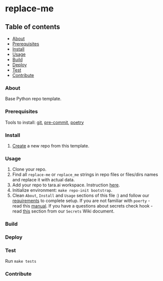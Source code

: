 # replace-me
## Table of contents
* [About](#about)
* [Prerequisites](#prerequisites)
* [Install](#install)
* [Usage](#usage)
* [Build](#build)
* [Deploy](#deploy)
* [Test](#test)
* [Contribute](#contribute)
### About
Base Python repo template.
### Prerequisites
Tools to install: [git][4], [pre-commit][5], [poetry][6]
### Install
1. [Create][1] a new repo from this template.
### Usage
1. Clone your repo.
1. Find all `replace-me` or `replace_me` strings in repo files or files/dirs names and replace it with actual data.
1. Add your repo to tara.ai workspace. Instruction [here][2].
1. Initialize environment: `make repo-init bootstrap`.
1. Clean `About`, `Install` and `Usage` sections of this file :) and follow our [requirements][3] to complete setup. If you are not familiar with `poerty` - read this [manual][7]. If you have a questions about secrets check hook - read [this][8] section from our `Secrets` Wiki document.
### Build
### Deploy
### Test
Run `make tests`
### Contribute

[4]: https://www.atlassian.com/git/tutorials/install-git
[5]: https://pre-commit.com/#install
[6]: https://python-poetry.org/docs/#installation
[7]: https://python-poetry.org/docs/basic-usage
[8]: https://github.com/agblox/DiviAI-Information/wiki/Secrets#pre-commit-hook

[1]: https://docs.github.com/en/github/creating-cloning-and-archiving-repositories/creating-a-repository-from-a-template
[2]: https://docs.google.com/document/d/128c8Up40PFeZg2LaUkChC3hNv1139-VruFm_SC-ZJiU/edit#heading=h.jutu1mazqqgt
[3]: https://github.com/agblox/DiviAI-Information/wiki/Repos
